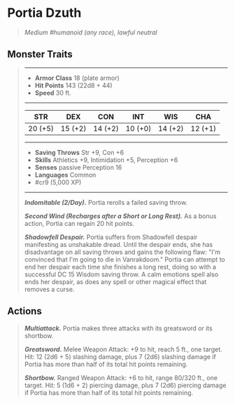 # Portia Dzuth
>*Medium #humanoid (any race), lawful neutral*
## Monster Traits
>___
>- **Armor Class** 18 (plate armor)
>- **Hit Points** 143 (22d8 + 44)
>- **Speed** 30 ft.
>___
>|STR|DEX|CON|INT|WIS|CHA|
>|:---:|:---:|:---:|:---:|:---:|:---:|
>|20 (+5)|15 (+2)|14 (+2)|10 (+0)|14 (+2)|12 (+1)|
>___
>- **Saving Throws** Str +9, Con +6
>- **Skills** Athletics +9, Intimidation +5, Perception +6
>- **Senses** passive Perception 16
>- **Languages** Common
>- #cr9 (5,000 XP)
>___
>***Indomitable (2/Day).*** Portia rerolls a failed saving throw.  
>
>***Second Wind (Recharges after a Short or Long Rest).*** As a bonus action, Portia can regain 20 hit points.  
>
>***Shadowfell Despair.*** Portia suffers from Shadowfell despair manifesting as unshakable dread. Until the despair ends, she has disadvantage on all saving throws and gains the following flaw: "I'm convinced that I'm going to die in Vanrakdoom." Portia can attempt to end her despair each time she finishes a long rest, doing so with a successful DC 15 Wisdom saving throw. A calm emotions spell also ends her despair, as does any spell or other magical effect that removes a curse.  
>
## Actions
>***Multiattack.*** Portia makes three attacks with its greatsword or its shortbow.  
>
>***Greatsword.*** Melee Weapon Attack: +9 to hit, reach 5 ft., one target. Hit: 12 (2d6 + 5) slashing damage, plus 7 (2d6) slashing damage if Portia has more than half of its total hit points remaining.  
>
>***Shortbow.*** Ranged Weapon Attack: +6 to hit, range 80/320 ft., one target. Hit: 5 (1d6 + 2) piercing damage, plus 7 (2d6) piercing damage if Portia has more than half of its total hit points remaining.